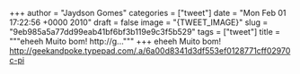 
+++
author = "Jaydson Gomes"
categories = ["tweet"]
date = "Mon Feb 01 17:22:56 +0000 2010"
draft = false
image = "{TWEET_IMAGE}"
slug = "9eb985a5a77dd99eab41bf6bf3b119e9c3f5b529"
tags = ["tweet"]
title = """eheeh Muito bom! http://g..."""
+++
eheeh Muito bom! http://geekandpoke.typepad.com/.a/6a00d8341d3df553ef0128771cff02970c-pi
